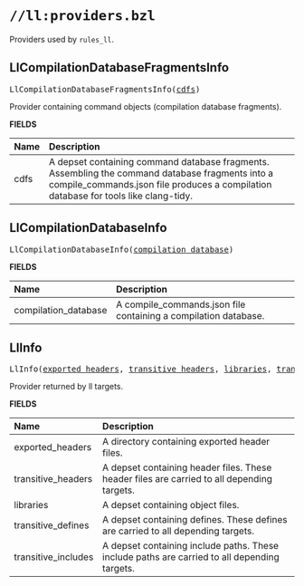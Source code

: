 <!-- Generated with Stardoc: http://skydoc.bazel.build -->

# `//ll:providers.bzl`

Providers used by `rules_ll`.


<a id="#LlCompilationDatabaseFragmentsInfo"></a>

## LlCompilationDatabaseFragmentsInfo

<pre>
LlCompilationDatabaseFragmentsInfo(<a href="#LlCompilationDatabaseFragmentsInfo-cdfs">cdfs</a>)
</pre>

Provider containing command objects (compilation database fragments).

**FIELDS**


| Name  | Description |
| :------------- | :------------- |
| <a id="LlCompilationDatabaseFragmentsInfo-cdfs"></a>cdfs |  A depset containing command database fragments. Assembling the command database fragments into a compile_commands.json file produces a compilation database for tools like clang-tidy.    |


<a id="#LlCompilationDatabaseInfo"></a>

## LlCompilationDatabaseInfo

<pre>
LlCompilationDatabaseInfo(<a href="#LlCompilationDatabaseInfo-compilation_database">compilation_database</a>)
</pre>



**FIELDS**


| Name  | Description |
| :------------- | :------------- |
| <a id="LlCompilationDatabaseInfo-compilation_database"></a>compilation_database |  A compile_commands.json file containing a compilation database.    |


<a id="#LlInfo"></a>

## LlInfo

<pre>
LlInfo(<a href="#LlInfo-exported_headers">exported_headers</a>, <a href="#LlInfo-transitive_headers">transitive_headers</a>, <a href="#LlInfo-libraries">libraries</a>, <a href="#LlInfo-transitive_defines">transitive_defines</a>, <a href="#LlInfo-transitive_includes">transitive_includes</a>)
</pre>

Provider returned by ll targets.

**FIELDS**


| Name  | Description |
| :------------- | :------------- |
| <a id="LlInfo-exported_headers"></a>exported_headers |  A directory containing exported header files.    |
| <a id="LlInfo-transitive_headers"></a>transitive_headers |  A depset containing header files. These header files are carried to all depending targets.    |
| <a id="LlInfo-libraries"></a>libraries |  A depset containing object files.    |
| <a id="LlInfo-transitive_defines"></a>transitive_defines |  A depset containing defines. These defines are carried to all depending targets.    |
| <a id="LlInfo-transitive_includes"></a>transitive_includes |  A depset containing include paths. These include paths are carried to all depending targets.    |
